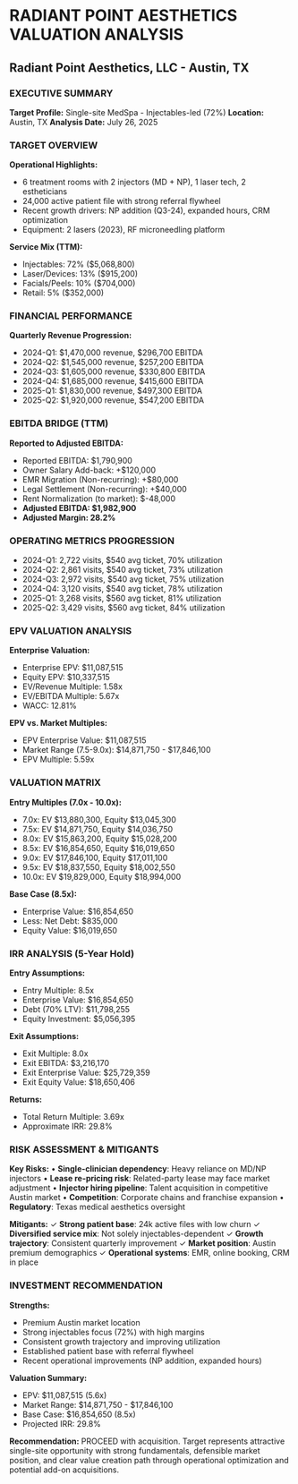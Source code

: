 # RADIANT POINT AESTHETICS VALUATION ANALYSIS

## Radiant Point Aesthetics, LLC - Austin, TX

### EXECUTIVE SUMMARY

**Target Profile:** Single-site MedSpa - Injectables-led (72%)
**Location:** Austin, TX
**Analysis Date:** July 26, 2025

### TARGET OVERVIEW

**Operational Highlights:**

- 6 treatment rooms with 2 injectors (MD + NP), 1 laser tech, 2 estheticians
- 24,000 active patient file with strong referral flywheel
- Recent growth drivers: NP addition (Q3-24), expanded hours, CRM optimization
- Equipment: 2 lasers (2023), RF microneedling platform

**Service Mix (TTM):**

- Injectables: 72% ($5,068,800)
- Laser/Devices: 13% ($915,200)
- Facials/Peels: 10% ($704,000)
- Retail: 5% ($352,000)

### FINANCIAL PERFORMANCE

**Quarterly Revenue Progression:**

- 2024-Q1: $1,470,000 revenue, $296,700 EBITDA
- 2024-Q2: $1,545,000 revenue, $257,200 EBITDA
- 2024-Q3: $1,605,000 revenue, $330,800 EBITDA
- 2024-Q4: $1,685,000 revenue, $415,600 EBITDA
- 2025-Q1: $1,830,000 revenue, $497,300 EBITDA
- 2025-Q2: $1,920,000 revenue, $547,200 EBITDA

### EBITDA BRIDGE (TTM)

**Reported to Adjusted EBITDA:**

- Reported EBITDA: $1,790,900
- Owner Salary Add-back: +$120,000
- EMR Migration (Non-recurring): +$80,000
- Legal Settlement (Non-recurring): +$40,000
- Rent Normalization (to market): $-48,000
- **Adjusted EBITDA: $1,982,900**
- **Adjusted Margin: 28.2%**

### OPERATING METRICS PROGRESSION

- 2024-Q1: 2,722 visits, $540 avg ticket, 70% utilization
- 2024-Q2: 2,861 visits, $540 avg ticket, 73% utilization
- 2024-Q3: 2,972 visits, $540 avg ticket, 75% utilization
- 2024-Q4: 3,120 visits, $540 avg ticket, 78% utilization
- 2025-Q1: 3,268 visits, $560 avg ticket, 81% utilization
- 2025-Q2: 3,429 visits, $560 avg ticket, 84% utilization

### EPV VALUATION ANALYSIS

**Enterprise Valuation:**

- Enterprise EPV: $11,087,515
- Equity EPV: $10,337,515
- EV/Revenue Multiple: 1.58x
- EV/EBITDA Multiple: 5.67x
- WACC: 12.81%

**EPV vs. Market Multiples:**

- EPV Enterprise Value: $11,087,515
- Market Range (7.5-9.0x): $14,871,750 - $17,846,100
- EPV Multiple: 5.59x

### VALUATION MATRIX

**Entry Multiples (7.0x - 10.0x):**

- 7.0x: EV $13,880,300, Equity $13,045,300
- 7.5x: EV $14,871,750, Equity $14,036,750
- 8.0x: EV $15,863,200, Equity $15,028,200
- 8.5x: EV $16,854,650, Equity $16,019,650
- 9.0x: EV $17,846,100, Equity $17,011,100
- 9.5x: EV $18,837,550, Equity $18,002,550
- 10.0x: EV $19,829,000, Equity $18,994,000

**Base Case (8.5x):**

- Enterprise Value: $16,854,650
- Less: Net Debt: $835,000
- Equity Value: $16,019,650

### IRR ANALYSIS (5-Year Hold)

**Entry Assumptions:**

- Entry Multiple: 8.5x
- Enterprise Value: $16,854,650
- Debt (70% LTV): $11,798,255
- Equity Investment: $5,056,395

**Exit Assumptions:**

- Exit Multiple: 8.0x
- Exit EBITDA: $3,216,170
- Exit Enterprise Value: $25,729,359
- Exit Equity Value: $18,650,406

**Returns:**

- Total Return Multiple: 3.69x
- Approximate IRR: 29.8%

### RISK ASSESSMENT & MITIGANTS

**Key Risks:**
• **Single-clinician dependency**: Heavy reliance on MD/NP injectors
• **Lease re-pricing risk**: Related-party lease may face market adjustment
• **Injector hiring pipeline**: Talent acquisition in competitive Austin market
• **Competition**: Corporate chains and franchise expansion
• **Regulatory**: Texas medical aesthetics oversight

**Mitigants:**
✓ **Strong patient base**: 24k active files with low churn
✓ **Diversified service mix**: Not solely injectables-dependent
✓ **Growth trajectory**: Consistent quarterly improvement
✓ **Market position**: Austin premium demographics
✓ **Operational systems**: EMR, online booking, CRM in place

### INVESTMENT RECOMMENDATION

**Strengths:**

- Premium Austin market location
- Strong injectables focus (72%) with high margins
- Consistent growth trajectory and improving utilization
- Established patient base with referral flywheel
- Recent operational improvements (NP addition, expanded hours)

**Valuation Summary:**

- EPV: $11,087,515 (5.6x)
- Market Range: $14,871,750 - $17,846,100
- Base Case: $16,854,650 (8.5x)
- Projected IRR: 29.8%

**Recommendation:** PROCEED with acquisition. Target represents attractive single-site opportunity with strong fundamentals, defensible market position, and clear value creation path through operational optimization and potential add-on acquisitions.
